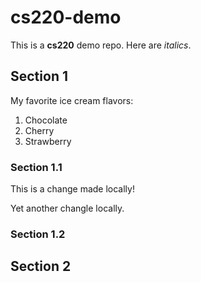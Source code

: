 # cs220-demo
This is a **cs220** demo repo.
Here are *italics*.

## Section 1
My favorite ice cream flavors:
1. Chocolate
2. Cherry
3. Strawberry

### Section 1.1
This is a change made locally!

Yet another changle locally.

### Section 1.2

## Section 2
